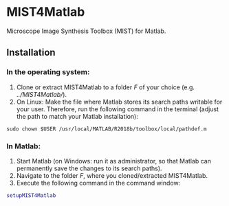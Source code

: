 # MIST4Matlab
Microscope Image Synthesis Toolbox (MIST) for Matlab.

## Installation

### In the operating system:
1. Clone or extract MIST4Matlab to a folder *F* of your choice (e.g. *../MIST4Matlab/*).
2. On Linux: Make the file where Matlab stores its search paths writable for your user. Therefore, run the following command in the terminal (adjust the path to match your Matlab installation):
```
sudo chown $USER /usr/local/MATLAB/R2018b/toolbox/local/pathdef.m
```

### In Matlab:
1. Start Matlab (on Windows: run it as administrator, so that Matlab can permanently save the changes to its search paths).
2. Navigate to the folder *F*, where you cloned/extracted MIST4Matlab.
3. Execute the following command in the command window:
```MATLAB
setupMIST4Matlab
```
